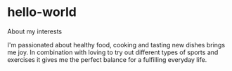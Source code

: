 # hello-world

About my interests

I'm passionated about healthy food, cooking and tasting new dishes brings me joy. In combination with loving to try out different types of sports and exercises it gives me the perfect balance for a fulfilling everyday life.
